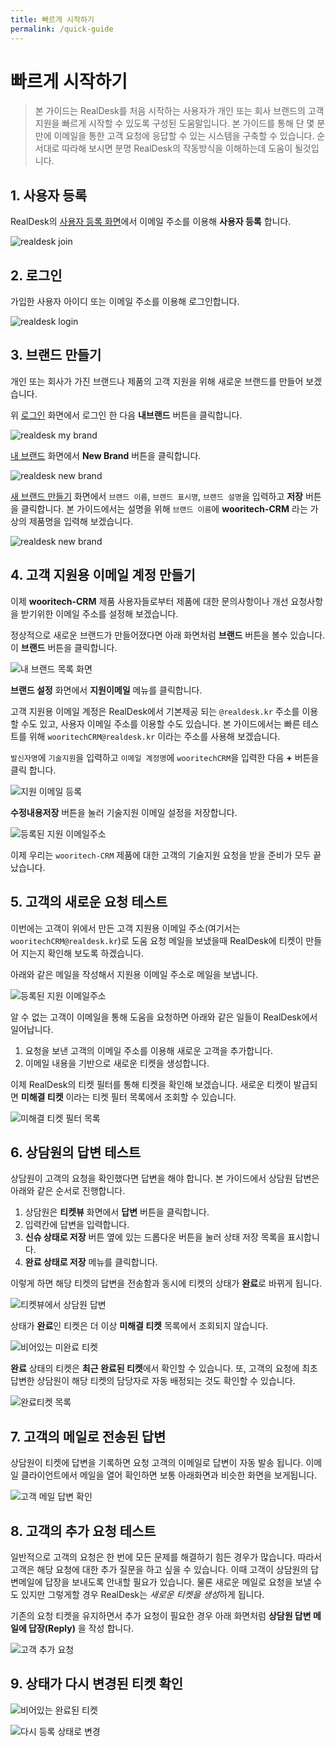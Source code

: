 ```yaml
---
title: 빠르게 시작하기
permalink: /quick-guide
---
```


# 빠르게 시작하기

> 본 가이드는 RealDesk를 처음 시작하는 사용자가 개인 또는 회사 브랜드의 고객 지원을 빠르게 시작할 수 있도록 구성된 도움말입니다. 본 가이드를 통해 단 몇 분 만에 이메일을 통한 고객 요청에 응답할 수 있는 시스템을 구축할 수 있습니다. 순서대로 따라해 보시면 분명 RealDesk의 작동방식을 이해하는데 도움이 될것입니다.

## 1. 사용자 등록

RealDesk의 [사용자 등록 화면](http://realdesk.kr/join)에서 이메일 주소를 이용해 **사용자 등록** 합니다.

![realdesk join](./images/realdesk-join.png)

## 2. 로그인

가입한 사용자 아이디 또는 이메일 주소를 이용해 로그인합니다.

![realdesk login](./images/realdesk-login.png)

## 3. 브랜드 만들기

개인 또는 회사가 가진 브랜드나 제품의 고객 지원을 위해 새로운 브랜드를 만들어 보겠습니다.

위 [로그인](http://realdesk.kr/signin) 화면에서 로그인 한 다음 **내브랜드** 버튼을 클릭합니다.

![realdesk my brand](./images/realdesk-mybrand-button.png)

[내 브랜드](http://realdesk.kr/brands) 화면에서 **New Brand** 버튼을 클릭합니다.

![realdesk new brand](./images/realdesk-new-brand-button.png)

[새 브랜드 만들기](http://realdesk.kr/brands/new) 화면에서 `브랜드 이름`, `브랜드 표시명`, `브랜드 설명`을 입력하고 **저장** 버튼을 클릭합니다. 본 가이드에서는 설명을 위해 `브랜드 이름`에 **wooritech-CRM** 라는 가상의 제품명을 입력해 보겠습니다.

![realdesk new brand](./images/realdesk-new-brand-page.png)

## 4. 고객 지원용 이메일 계정 만들기

이제 **wooritech-CRM** 제품 사용자들로부터 제품에 대한 문의사항이나 개선 요청사항을 받기위한 이메일 주소를 설정해 보겠습니다.

정상적으로 새로운 브랜드가 만들어졌다면 아래 화면처럼 **브랜드** 버튼을 볼수 있습니다. 이 **브랜드** 버튼을 클릭합니다.

![내 브랜드 목록 화면](./images/realdesk-make-a-new-brand.png)

**브랜드 설정** 화면에서 **지원이메일** 메뉴를 클릭합니다.

고객 지원용 이메일 계정은 RealDesk에서 기본제공 되는 `@realdesk.kr` 주소를 이용할 수도 있고, 사용자 이메일 주소를 이용할 수도 있습니다. 본 가이드에서는 빠른 테스트를 위해 `wooritechCRM@realdesk.kr` 이라는 주소를 사용해 보겠습니다.

`발신자명`에 `기술지원`을 입력하고 `이메일 계정명`에 `wooritechCRM`을 입력한 다음 **+** 버튼을 클릭 합니다.

![지원 이메일 등록](./images/realdesk-support-mail-setting.png)

**수정내용저장** 버튼을 눌러 기술지원 이메일 설정을 저장합니다.

![등록된 지원 이메일주소](./images/realdesk-support-email-added.png)

이제 우리는 `wooritech-CRM` 제품에 대한 고객의 기술지원 요청을 받을 준비가 모두 끝났습니다.

## 5. 고객의 새로운 요청 테스트

이번에는 고객이 위에서 만든 고객 지원용 이메일 주소(여기서는 `wooritechCRM@realdesk.kr`)로 도움 요청 메일을 보냈을때 RealDesk에 티켓이 만들어 지는지 확인해 보도록 하겠습니다.

아래와 같은 메일을 작성해서 지원용 이메일 주소로 메일을 보냅니다.

![등록된 지원 이메일주소](./images/supportmail-test.png)

알 수 없는 고객이 이메일을 통해 도움을 요청하면 아래와 같은 일들이 RealDesk에서 일어납니다.

1. 요청을 보낸 고객의 이메일 주소를 이용해 새로운 고객을 추가합니다.
2. 이메일 내용을 기반으로 새로운 티켓을 생성합니다.

이제 RealDesk의 티켓 필터를 통해 티켓을 확인해 보겠습니다. 새로운 티켓이 발급되면 **미해결 티켓** 이라는 티켓 필터 목록에서 조회할 수 있습니다.

![미해결 티켓 필터 목록](./images/ticketfilter-uncompleted.png)

## 6. 상담원의 답변 테스트

상담원이 고객의 요청을 확인했다면 답변을 해야 합니다. 본 가이드에서 상담원 답변은 아래와 같은 순서로 진행합니다.

1. 상담원은 **티켓뷰** 화면에서 **답변** 버튼을 클릭합니다.
2. 입력칸에 답변을 입력합니다.
3. **신슈 상태로 저장** 버튼 옆에 있는 드롭다운 버튼을 눌러 상태 저장 목록을 표시합니다.
4. **완료 상태로 저장** 메뉴를 클릭합니다.

이렇게 하면 해당 티켓의 답변을 전송함과 동시에 티켓의 상태가 **완료**로 바뀌게 됩니다.

![티켓뷰에서 상담원 답변](./images/ticketview-reply.png)

상태가 **완료**인 티켓은 더 이상 **미해결 티켓** 목록에서 조회되지 않습니다.

![비어있는 미완료 티켓](./images/empty-uncompleted-tickets.png)

**완료** 상태의 티켓은 **최근 완료된 티켓**에서 확인할 수 있습니다. 또, 고객의 요청에 최초 답변한 상담원이 해당 티켓의 담당자로 자동 배정되는 것도 확인할 수 있습니다.

![완료티켓 목록](./images/completed-tickets.png)

## 7. 고객의 메일로 전송된 답변

상담원이 티켓에 답변을 기록하면 요청 고객의 이메일로 답변이 자동 발송 됩니다. 이메일 클라이언트에서 메일을 열어 확인하면 보통 아래화면과 비슷한 화면을 보게됩니다.

![고객 메일 답변 확인](./images/requestor-received-mail.png)

## 8. 고객의 추가 요청 테스트

일반적으로 고객의 요청은 한 번에 모든 문제를 해결하기 힘든 경우가 많습니다. 따라서 고객은 해당 요청에 대한 추가 질문을 하고 싶을 수 있습니다. 이때 고객이 상담원의 답변메일에 답장을 보내도록 안내할 필요가 있습니다. 물론 새로운 메일로 요청을 보낼 수도 있지만 그렇게할 경우 RealDesk는 *새로운 티켓을 생성*하게 됩니다.

기존의 요청 티켓을 유지하면서 추가 요청이 필요한 경우 아래 화면처럼 **상담원 답변 메일에 답장(Reply)** 을 작성 합니다.

![고객 추가 요청](./images/requestor-reply-again.png)

## 9. 상태가 다시 변경된 티켓 확인

![비어있는 완료된 티켓](./images/empty-completed-tickets.png)

![다시 등록 상태로 변경](./images/uncompleted-tickets-again.png)